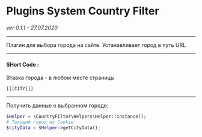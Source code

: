 # Plugins System Country Filter 
*ver 0.1.1 - 27.07.2020*
***
Плагин для выбора города на сайте. Устанавливает город в путь URL 
***
#### SHort Code : 
Втавка города - в любом месте страницы 
```
[[[CITY]]]
```
***
Получить данные о выбранном городе: 
```php 
$Helper = \CountryFilter\Helpers\Helper::instance();
# Текущий город из Cookie
$cityData = $Helper->getCityData();
```
